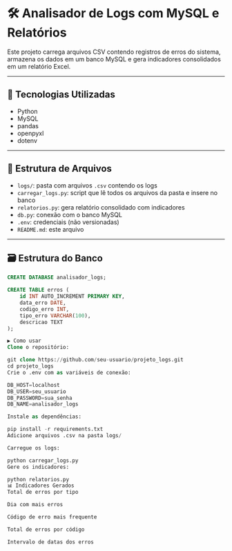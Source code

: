 # 🛠️  Analisador de Logs com MySQL e Relatórios

Este projeto carrega arquivos CSV contendo registros de erros do sistema, armazena os dados em um banco MySQL e gera indicadores consolidados em um relatório Excel.

---

## 💾 Tecnologias Utilizadas

- Python
- MySQL
- pandas
- openpyxl
- dotenv

---

## 📁 Estrutura de Arquivos

- `logs/`: pasta com arquivos `.csv` contendo os logs
- `carregar_logs.py`: script que lê todos os arquivos da pasta e insere no banco
- `relatorios.py`: gera relatório consolidado com indicadores
- `db.py`: conexão com o banco MySQL
- `.env`: credenciais (não versionadas)
- `README.md`: este arquivo

---

## 🗃️ Estrutura do Banco

```sql
CREATE DATABASE analisador_logs;

CREATE TABLE erros (
    id INT AUTO_INCREMENT PRIMARY KEY,
    data_erro DATE,
    codigo_erro INT,
    tipo_erro VARCHAR(100),
    descricao TEXT
);

▶️ Como usar
Clone o repositório:

git clone https://github.com/seu-usuario/projeto_logs.git
cd projeto_logs
Crie o .env com as variáveis de conexão:

DB_HOST=localhost
DB_USER=seu_usuario
DB_PASSWORD=sua_senha
DB_NAME=analisador_logs

Instale as dependências:

pip install -r requirements.txt
Adicione arquivos .csv na pasta logs/

Carregue os logs:

python carregar_logs.py
Gere os indicadores:

python relatorios.py
📊 Indicadores Gerados
Total de erros por tipo

Dia com mais erros

Código de erro mais frequente

Total de erros por código

Intervalo de datas dos erros